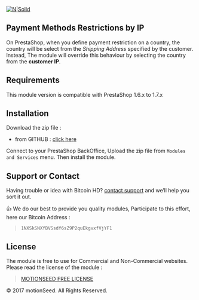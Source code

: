 [![N|Solid](https://www.motionseed.com/img/motionseed-logo_invoice-1458148604.jpg)](https://www.motionseed.com/)

## Payment Methods Restrictions by IP

On PrestaShop, when you define payment restriction on a country, the country will be select from the _Shipping Address_ specified by the customer. Instead, The module will override this behaviour by selecting the country from the **customer IP**.

## Requirements

This module version is compatible with PrestaShop 1.6.x to 1.7.x

## Installation

Download the zip file :

  - from GITHUB : [click here](https://github.com/motionseed/prestashop-bitcoinhd/archive/master.zip)
  
Connect to your PrestaShop BackOffice, Upload the zip file from `Modules and Services` menu. Then install the module.

## Support or Contact

Having trouble or idea with Bitcoin HD? [contact support](https://www.motionseed.com/en/contact-us) and we’ll help you sort it out.


:thumbsup: We do our best to provide you quality modules, Participate to this effort, here our Bitcoin Address :
> `1NXSkSNXYBVSsdf6sZ9P2quEkgvxfVjYF1`


## License

The module is free to use for Commercial and Non-Commercial websites. Please read the license of the module :

> [MOTIONSEED FREE LICENSE](https://www.motionseed.com/en/free-license-agreement.html)

 © 2017 motionSeed. All Rights Reserved.


